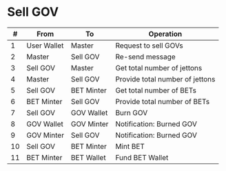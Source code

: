 # Sell GOV

<table><thead><tr><th data-type="number">#</th><th>From</th><th>To</th><th>Operation</th></tr></thead><tbody><tr><td>1</td><td>User Wallet</td><td>Master</td><td>Request to sell GOVs</td></tr><tr><td>2</td><td>Master</td><td>Sell GOV</td><td>Re-send message</td></tr><tr><td>3</td><td>Sell GOV</td><td>Master</td><td>Get total number of jettons</td></tr><tr><td>4</td><td>Master</td><td>Sell GOV</td><td>Provide total number of jettons</td></tr><tr><td>5</td><td>Sell GOV</td><td>BET Minter</td><td>Get total number of BETs</td></tr><tr><td>6</td><td>BET Minter</td><td>Sell GOV</td><td>Provide total number of BETs</td></tr><tr><td>7</td><td>Sell GOV</td><td>GOV Wallet</td><td>Burn GOV</td></tr><tr><td>8</td><td>GOV Wallet</td><td>GOV Minter</td><td>Notification: Burned GOV</td></tr><tr><td>9</td><td>GOV Minter</td><td>Sell GOV</td><td>Notification: Burned GOV</td></tr><tr><td>10</td><td>Sell GOV</td><td>BET Minter</td><td>Mint BET</td></tr><tr><td>11</td><td>BET Minter</td><td>BET Wallet</td><td>Fund BET Wallet</td></tr></tbody></table>
